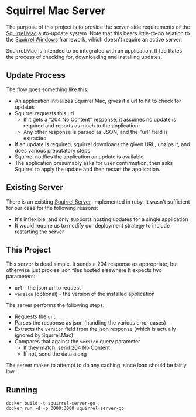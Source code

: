 # Squirrel Mac Server

The purpose of this project is to provide the server-side requirements of the [Squirrel.Mac](https://github.com/Squirrel/Squirrel.Mac) auto-update system.  Note that this bears little-to-no relation to the [Squirrel.Windows](https://github.com/Squirrel/Squirrel.Windows) framework, which doesn't require an active server.

Squirrel.Mac is intended to be integrated with an application.  It facilitates the process of checking for, downloading and installing updates.

## Update Process

The flow goes something like this:

* An application initializes Squirrel.Mac, gives it a url to hit to check for updates
* Squirrel requests this url
    * If it gets a "204 No Content" response, it assumes no update is required and reports as much to the application
    * Any other response is parsed as JSON, and the "url" field is extracted
* If an update is required, squirrel downloads the given URL, unzips it, and does various prepatatory steps
* Squirrel notifies the application an update is available
* The application presumably asks for user confirmation, then asks Squirrel to apply the update and then restart the application.

## Existing Server

There is an existing [Squirrel.Server](https://github.com/Squirrel/Squirrel.Server), implemented in ruby.  It wasn't sufficient for our case for the following reasons:

* It's inflexible, and only supports hosting updates for a single application
* It would require us to modify our deployment strategy to include restarting the server

## This Project

This server is dead simple.  It sends a 204 response as appropriate, but otherwise just proxies json files hosted elsewhere  It expects two parameters:

* `url` - the json url to request
* `version` (optional) - the version of the installed application

The server performs the following steps:

* Requests the `url`
* Parses the response as json (handling the various error cases)
* Extracts the `version` field from the json response (which is actually ignored by Squrrel.Mac)
* Compares that against the `version` query parameter
    * If they match, send 204 No Content
    * If not, send the data along

The server makes to attempt to do any caching, since load should be fairly low.

## Running

```
docker build -t squirrel-server-go .
docker run -d -p 3000:3000 squirrel-server-go
```

